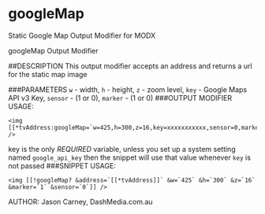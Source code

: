 googleMap
=========

Static Google Map Output Modifier for MODX


googleMap Output Modifier

##DESCRIPTION
This output modifier accepts an address and returns a url for the static map image

###PARAMETERS
`w` - width, `h` - height, `z` - zoom level, `key` - Google Maps API v3 Key, `sensor` - (1 or 0), `marker` - (1 or 0)
###OUTPUT MODIFIER USAGE:
```
<img [[*tvAddress:googleMap=`w=425,h=300,z=16,key=xxxxxxxxxxx,sensor=0,marker=1`]] />
```

key is the only *REQUIRED* variable, unless you set up a system setting named `google_api_key`
then the snippet will use that value whenever `key` is not passed
###SNIPPET USAGE:
```
<img [[!googleMap? &address=`[[*tvAddress]]` &w=`425` &h=`300` &z=`16` &marker=`1` &sensor=`0`]] />
```

AUTHOR: Jason Carney, DashMedia.com.au
